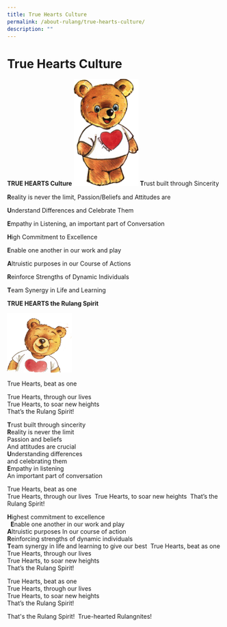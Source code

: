 ```yaml
---
title: True Hearts Culture
permalink: /about-rulang/true-hearts-culture/
description: ""
---
```


# True Hearts Culture

**TRUE HEARTS Culture**
<img src="/images/RuBear1.png" 
     style="width:30%">
**T**rust built through Sincerity

**R**eality is never the limit, Passion/Beliefs and Attitudes are

**U**nderstand Differences and Celebrate Them

**E**mpathy in Listening, an important part of Conversation

**H**igh Commitment to Excellence

**E**nable one another in our work and play

**A**ltruistic purposes in our Course of Actions

**R**einforce Strengths of Dynamic Individuals

**T**eam Synergy in Life and Learning

**TRUE HEARTS the Rulang Spirit**

<img src="/images/RuBear2.png" 
     style="width:30%">

True Hearts, beat as one

True Hearts, through our lives  
True Hearts, to soar new heights  
That’s the Rulang Spirit!

**T**rust built through sincerity  
**R**eality is never the limit  
Passion and beliefs  
And attitudes are crucial  
**U**nderstanding differences  
and celebrating them  
**E**mpathy in listening  
An important part of conversation

True Hearts, beat as one  
True Hearts, through our lives  True Hearts, to soar new heights  That’s the Rulang Spirit!

**H**ighest commitment to excellence <br> 
**E**nable one another in our work and play <br>
**A**ltruistic purposes In our course of action <br>
**R**einforcing strengths of dynamic individuals  <br>
**T**eam synergy in life and learning to give our best 
True Hearts, beat as one  <br>
True Hearts, through our lives  <br>
True Hearts, to soar new heights  <br>
That’s the Rulang Spirit!

True Hearts, beat as one 
<br>True Hearts, through our lives  <br>True Hearts, to soar new heights <br>That’s the Rulang Spirit!

That's the Rulang Spirit!  True-hearted Rulangnites!
